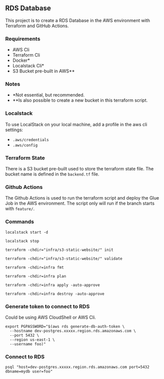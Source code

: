 ## RDS Database
This project is to create a RDS Database in the AWS environment with Terraform and GitHub Actions.

### Requirements
- AWS Cli
- Terraform Cli
- Docker*
- Localstack Cli*
- S3 Bucket pre-built in AWS**

### Notes
- *Not essential, but recommended.
- **Is also possible to create a new bucket in this terraform script.

### Localstack
To use LocalStack on your local machine, add a profile in the aws cli settings:
- `.aws/credentials`
- `.aws/config`

### Terraform State
There is a S3 bucket pre-built used to store the terraform state file.
The bucket name is defined in the `backend.tf` file.

### Github Actions
The Github Actions is used to run the terraform script and deploy the Glue Job in the AWS environment.
The script only will run if the branch starts with `feature/`.

### Commands
```shell
localstack start -d
```

```shell
localstack stop
```

```shell
terraform -chdir="infra/s3-static-website/" init
```

```shell
terraform -chdir="infra/s3-static-website/" validate
```

```shell
terraform -chdir=infra fmt
```

```shell
terraform -chdir=infra plan
```

```shell
terraform -chdir=infra apply -auto-approve
```

```shell
terraform -chdir=infra destroy -auto-approve
```

### Generate token to connect to RDS
Could be using AWS CloudShell or AWS Cli.
```shell
export PGPASSWORD="$(aws rds generate-db-auth-token \
  --hostname dev-postgres.xxxxx.region.rds.amazonaws.com \
  --port 5432 \
  --region us-east-1 \
  --username foo)"
```

### Connect to RDS
```shell
psql "host=dev-postgres.xxxxx.region.rds.amazonaws.com port=5432 dbname=mydb user=foo"
```